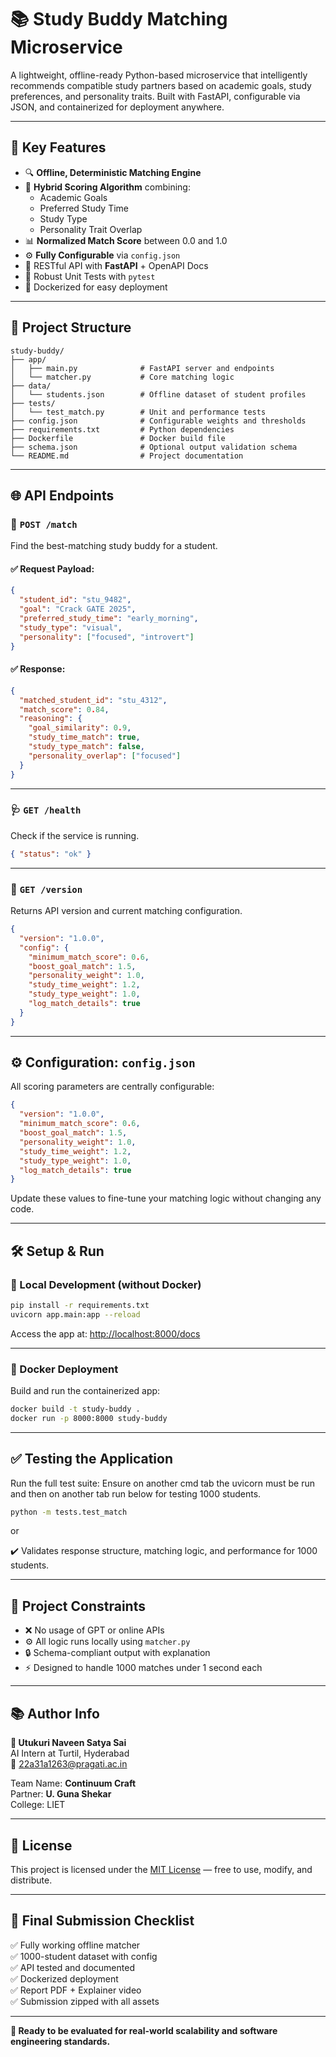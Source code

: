 # 📚 Study Buddy Matching Microservice

A lightweight, offline-ready Python-based microservice that intelligently recommends compatible study partners based on academic goals, study preferences, and personality traits. Built with FastAPI, configurable via JSON, and containerized for deployment anywhere.

---

## 🚀 Key Features

- 🔍 **Offline, Deterministic Matching Engine**
- 🧠 **Hybrid Scoring Algorithm** combining:
  - Academic Goals
  - Preferred Study Time
  - Study Type
  - Personality Trait Overlap
- 📊 **Normalized Match Score** between 0.0 and 1.0
- ⚙️ **Fully Configurable** via `config.json`
- 📡 RESTful API with **FastAPI** + OpenAPI Docs
- 🧪 Robust Unit Tests with `pytest`
- 🐳 Dockerized for easy deployment

---

## 📁 Project Structure

```
study-buddy/
├── app/
│   ├── main.py              # FastAPI server and endpoints
│   └── matcher.py           # Core matching logic
├── data/
│   └── students.json        # Offline dataset of student profiles
├── tests/
│   └── test_match.py        # Unit and performance tests
├── config.json              # Configurable weights and thresholds
├── requirements.txt         # Python dependencies
├── Dockerfile               # Docker build file
├── schema.json              # Optional output validation schema
└── README.md                # Project documentation
```

---

## 🌐 API Endpoints

### 🔎 `POST /match`
Find the best-matching study buddy for a student.

#### ✅ Request Payload:
```json
{
  "student_id": "stu_9482",
  "goal": "Crack GATE 2025",
  "preferred_study_time": "early_morning",
  "study_type": "visual",
  "personality": ["focused", "introvert"]
}
```

#### ✅ Response:
```json
{
  "matched_student_id": "stu_4312",
  "match_score": 0.84,
  "reasoning": {
    "goal_similarity": 0.9,
    "study_time_match": true,
    "study_type_match": false,
    "personality_overlap": ["focused"]
  }
}
```

---

### 🩺 `GET /health`
Check if the service is running.

```json
{ "status": "ok" }
```

---

### 🧪 `GET /version`
Returns API version and current matching configuration.

```json
{
  "version": "1.0.0",
  "config": {
    "minimum_match_score": 0.6,
    "boost_goal_match": 1.5,
    "personality_weight": 1.0,
    "study_time_weight": 1.2,
    "study_type_weight": 1.0,
    "log_match_details": true
  }
}
```

---

## ⚙️ Configuration: `config.json`

All scoring parameters are centrally configurable:

```json
{
  "version": "1.0.0",
  "minimum_match_score": 0.6,
  "boost_goal_match": 1.5,
  "personality_weight": 1.0,
  "study_time_weight": 1.2,
  "study_type_weight": 1.0,
  "log_match_details": true
}
```

Update these values to fine-tune your matching logic without changing any code.

---

## 🛠️ Setup & Run

### 🔧 Local Development (without Docker)
```bash
pip install -r requirements.txt
uvicorn app.main:app --reload
```

Access the app at: [http://localhost:8000/docs](http://localhost:8000/docs)

---

### 🐳 Docker Deployment

Build and run the containerized app:
```bash
docker build -t study-buddy .
docker run -p 8000:8000 study-buddy
```

---

## ✅ Testing the Application

Run the full test suite: Ensure on another cmd tab the uvicorn must be run and then on another tab run below for testing 1000 students.
```bash
python -m tests.test_match
```
or



✔️ Validates response structure, matching logic, and performance for 1000 students.

---

## 📌 Project Constraints

- ❌ No usage of GPT or online APIs
- ⚙️ All logic runs locally using `matcher.py`
- 🔒 Schema-compliant output with explanation
- ⚡ Designed to handle 1000 matches under 1 second each

---

## 📚 Author Info

**👤 Utukuri Naveen Satya Sai**  
AI Intern at Turtil, Hyderabad  
📧 22a31a1263@pragati.ac.in

Team Name: **Continuum Craft**  
Partner: **U. Guna Shekar**  
College: LIET

---

## 📝 License

This project is licensed under the [MIT License](LICENSE) — free to use, modify, and distribute.

---

## 📎 Final Submission Checklist

✅ Fully working offline matcher  
✅ 1000-student dataset with config  
✅ API tested and documented  
✅ Dockerized deployment  
✅ Report PDF + Explainer video  
✅ Submission zipped with all assets

---

**🚀 Ready to be evaluated for real-world scalability and software engineering standards.**
